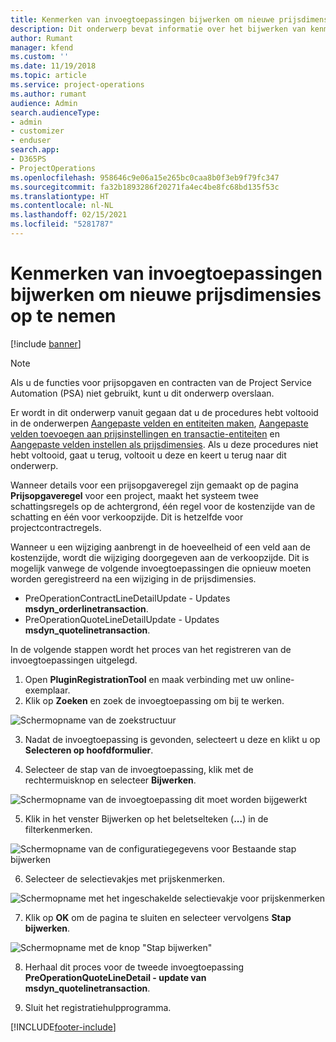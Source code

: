 ```yaml
---
title: Kenmerken van invoegtoepassingen bijwerken om nieuwe prijsdimensies op te nemen
description: Dit onderwerp bevat informatie over het bijwerken van kenmerken van invoegtoepassingen voor prijsdimensies.
author: Rumant
manager: kfend
ms.custom: ''
ms.date: 11/19/2018
ms.topic: article
ms.service: project-operations
ms.author: rumant
audience: Admin
search.audienceType:
- admin
- customizer
- enduser
search.app:
- D365PS
- ProjectOperations
ms.openlocfilehash: 958646c9e06a15e265bc0caa8b0f3eb9f79fc347
ms.sourcegitcommit: fa32b1893286f20271fa4ec4be8fc68bd135f53c
ms.translationtype: HT
ms.contentlocale: nl-NL
ms.lasthandoff: 02/15/2021
ms.locfileid: "5281787"
---
```

# <a name="update-plug-in-attributes-to-include-new-pricing-dimensions"></a>Kenmerken van invoegtoepassingen bijwerken om nieuwe prijsdimensies op te nemen

[!include [banner](../includes/psa-now-project-operations.md)]

> [!NOTE]
> Als u de functies voor prijsopgaven en contracten van de Project Service Automation (PSA) niet gebruikt, kunt u dit onderwerp overslaan.

Er wordt in dit onderwerp vanuit gegaan dat u de procedures hebt voltooid in de onderwerpen [Aangepaste velden en entiteiten maken](create-custom-fields-entities.md), [Aangepaste velden toevoegen aan prijsinstellingen en transactie-entiteiten](field-references.md) en [Aangepaste velden instellen als prijsdimensies](set-up-pricing-dimensions.md). Als u deze procedures niet hebt voltooid, gaat u terug, voltooit u deze en keert u terug naar dit onderwerp.

Wanneer details voor een prijsopgaveregel zijn gemaakt op de pagina **Prijsopgaveregel** voor een project, maakt het systeem twee schattingsregels op de achtergrond, één regel voor de kostenzijde van de schatting en één voor verkoopzijde. Dit is hetzelfde voor projectcontractregels.

Wanneer u een wijziging aanbrengt in de hoeveelheid of een veld aan de kostenzijde, wordt die wijziging doorgegeven aan de verkoopzijde. Dit is mogelijk vanwege de volgende invoegtoepassingen die opnieuw moeten worden geregistreerd na een wijziging in de prijsdimensies.

- PreOperationContractLineDetailUpdate - Updates **msdyn_orderlinetransaction**.
- PreOperationQuoteLineDetailUpdate - Updates **msdyn_quotelinetransaction**.

In de volgende stappen wordt het proces van het registreren van de invoegtoepassingen uitgelegd.

1. Open **PluginRegistrationTool** en maak verbinding met uw online-exemplaar.
2. Klik op **Zoeken** en zoek de invoegtoepassing om bij te werken.

 ![Schermopname van de zoekstructuur](media/PRT-1.png)

3. Nadat de invoegtoepassing is gevonden, selecteert u deze en klikt u op **Selecteren op hoofdformulier**.

4. Selecteer de stap van de invoegtoepassing, klik met de rechtermuisknop en selecteer **Bijwerken**.

 ![Schermopname van de invoegtoepassing dit moet worden bijgewerkt](media/PRT-2.png)
 
5. Klik in het venster Bijwerken op het beletselteken (**...**) in de filterkenmerken.

 ![Schermopname van de configuratiegegevens voor Bestaande stap bijwerken](media/PRT-3.png)
 
6. Selecteer de selectievakjes met prijskenmerken.

 ![Schermopname met het ingeschakelde selectievakje voor prijskenmerken](media/PRT-4.png)

7. Klik op **OK** om de pagina te sluiten en selecteer vervolgens **Stap bijwerken**.

 ![Schermopname met de knop "Stap bijwerken"](media/PRT-5.png)
 
8. Herhaal dit proces voor de tweede invoegtoepassing **PreOperationQuoteLineDetail - update van msdyn_quotelinetransaction**.

9. Sluit het registratiehulpprogramma.



[!INCLUDE[footer-include](../includes/footer-banner.md)]